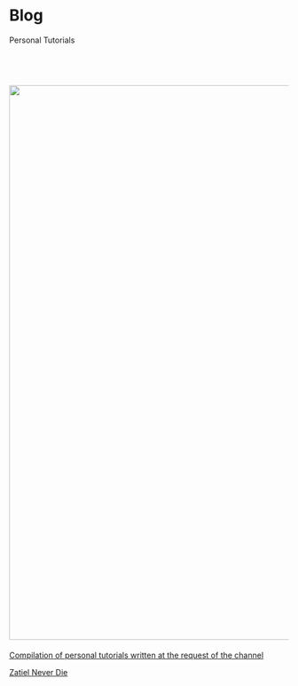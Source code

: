 # Blog
Personal Tutorials

<h1 align="center">
  <br>
 <a href="https://github.com/callmezatiel"><img src="https://i.postimg.cc/tJxrVXgt/Enterprise-META-Shadow.png" width=1000 height=1000
  <br>
</h1>

Compilation of personal tutorials written at the request of the channel

Zatiel Never Die
